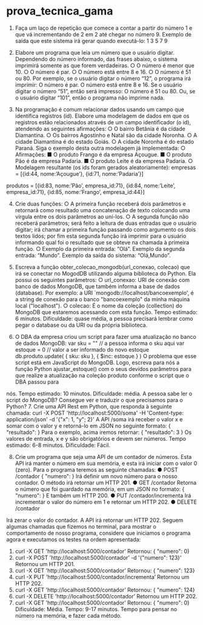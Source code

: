 # prova_tecnica_gama

1. Faça um laço de repetição que comece a contar a partir do número 1 e que vá
incrementando de 2 em 2 até chegar no número 9. Exemplo de saída que este
sistema irá gerar quando executá-lo:
1 3 5 7 9

2. Elabore um programa que leia um número que o usuário digitar. Dependendo do
número informado, das frases abaixo, o sistema imprimirá somente as que forem
verdadeiras.
○ O número é menor que 10.
○ O número é par.
○ O número está entre 8 e 16.
○ O número é 51 ou 80.
Por exemplo, se o usuário digitar o número “12”, o programa irá imprimir:
O número é par.
O número está entre 8 e 16.
Se o usuário digitar o número “51”, então será impresso:
O número é 51 ou 80.
Ou, se o usuário digitar “101”, então o programa não imprime nada.

3. Na programação é comum relacionar dados usando um campo que identifica
registros (id). Elabore uma modelagem de dados em que os registros estão
relacionados através de um campo identificador (o id), atendendo as seguintes
afirmações:
○ O bairro Betânia é da cidade Diamantina.
○ Os bairros Agostinho e Natal são da cidade Noronha.
○ A cidade Diamantina é do estado Goiás.
○ A cidade Noronha é do estado Paraná.
Siga o exemplo desta outra modelagem já implementada:
○ Afirmações:
■ O produto Frango é da empresa Açougue.
■ O produto Pão é da empresa Padaria.
■ O produto Leite é da empresa Padaria.
○ Modelagem resultante (os ids foram gerados aleatoriamente):
empresas = [{id:44, nome:’Açougue’},
{id:71, nome:’Padaria’}]

produtos = [{id:83, nome:’Pão’, empresa_id:71},
{id:84, nome:’Leite’, empresa_id:71},
{id:85, nome:’Frango’, empresa_id:44}]

4. Crie duas funções:
○ A primeira função receberá dois parâmetros e retornará como resultado uma
concatenação de texto colocando uma vírgula entre os dois parâmetros ao
uní-los.
○ A segunda função não receberá parâmetros; será feito a leitura de duas
entradas que o usuário digitar; irá chamar a primeira função passando como
argumento os dois textos lidos; por fim esta segunda função irá imprimir para
o usuário informando qual foi o resultado que se obteve na chamada à
primeira função.
○ Exemplo da primeira entrada: “Olá”. Exemplo da segunda entrada: “Mundo”.
Exemplo da saída do sistema: “Olá,Mundo”.

5. Escreva a função obter_colecao_mongodb(url_conexao, colecao) que irá se
conectar no MogodDB utilizando alguma biblioteca do Python. Ela possui os
seguintes parâmetros:
○ url_conexao: URI de conexão com banco de dados MongoDB, que também
informa a base de dados (database). Por exemplo: a URI
`mongodb://localhost/bancoexemplo', é a string de conexão para o banco
"bancoexemplo" da minha máquina local ("localhost").
○ colecao: É o nome da coleção (collection) do MongoDB que estaremos
acessando com esta função.
Tempo estimado: 6 minutos. Dificuldade: quase média, a pessoa precisará lembrar
como pegar o database ou da URI ou da própria biblioteca.

6. O DBA da empresa criou um script para fazer uma atualização no banco de dados
MongoDB:
var sku = "" // a pessoa informa o sku aqui
var estoque = 0 // valor a ser informado do novo estoque
db.produto.update(
{
sku: sku
},
{
$inc: estoque
}
)
O problema que esse script está em JavaScript do MongoDB. Logo, escreva para
nós a função Python ajustar_estoque() com o seus devidos parâmetros para que
realize a atualização na coleção produto conforme o script que o DBA passou para

nós.
Tempo estimado: 10 minutos. Dificuldade: média. A pessoa sabe ler o script do
MongoDB? Consegue ver e traduzir o que precisamos para o Python?
7. Crie uma API Rest em Python, que responda à seguinte chamada:
curl -X POST 'http://localhost:5000/soma' -H 'Content-type:
application/json' -d '{"x": 1, "y"; 2}'
A API /soma irá receber o valor x e somar com o valor y e retorná-lo em JSON no
seguinte formato:
{
"resultado": <valor do resultado>
}
Para o exemplo, acima iremos retornar:
{
"resultado": 3
}
Os valores de entrada, x e y são obrigatórios e devem ser números.
Tempo estimado: 6-8 minutos. Dificuldade: Fácil.

8. Crie um programa que seja uma API de um contador de números. Esta API irá
manter o número em sua memória, e esta irá iniciar com o valor 0 (zero).
Para o programa teremos as seguinte chamadas:
● POST /contador
{
"numero": <numero>
}
Irá definir um novo número para o nosso contador. O método irá retornar um
HTTP 201.
● GET /contador
Retorna o número que foi guardado na memória, em um JSON no formato:
{
"numero": <numero guardado>
}
E também um HTTP 200.
● PUT /contador/incrementa
Irá incrementar o valor do número em 1 e retornar um HTTP 202.
● DELETE /contador

Irá zerar o valor do contador. A API irá retornar um HTTP 202.
Seguem algumas chamadas que fizemos no terminal, para mostrar o
comportamento de nosso programa, considere que iniciamos o programa agora e
executamos os testes na ordem apresentada:

1) curl -X GET 'http://localhost:5000/contador’
Retornou:
{ "numero": 0}
2) curl -X POST 'http://localhost:5000/contador’ -d
'{"numero": 123}'
Retornou um HTTP 201.
3) curl -X GET 'http://localhost:5000/contador’
Retornou:
{ "numero": 123}
4) curl -X PUT 'http://localhost:5000/contador/incrementa’
Retornou um HTTP 202.
5) curl -X GET 'http://localhost:5000/contador’
Retornou:
{ "numero": 124}
6) curl -X DELETE 'http://localhost:5000/contador’
Retornou um HTTP 202.
7) curl -X GET 'http://localhost:5000/contador’
Retornou:
{ "numero": 0}
Dificuldade: Média. Tempo: 9-17 minutos. Tempo para pensar no número na
memória, e fazer cada método.
